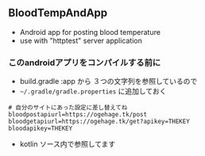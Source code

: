 ## BloodTempAndApp

- Android app for posting blood temperature
- use with "httptest" server application

### このandroidアプリをコンパイルする前に

- build.gradle :app から ３つの文字列を参照しているので
- `~/.gradle/gradle.properties` に追加しておく
```
# 自分のサイトにあった設定に差し替えてね
bloodpostapiurl=https://ogehage.tk/post
bloodgetapiurl=https://ogehage.tk/get?apikey=THEKEY
bloodapikey=THEKEY
```
- kotlin ソース内で参照してます